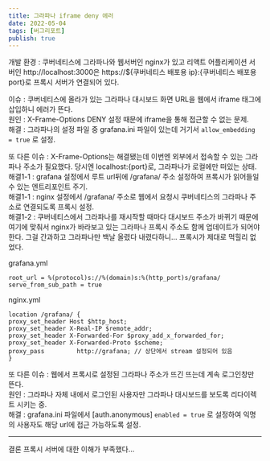 ```yaml
---
title: 그라파나 iframe deny 에러
date: 2022-05-04
tags: [버그리포트]
publish: true
---
```


개발 환경 : 쿠버네티스에 그라파나와 웹서버인 nginx가 있고 리액트 어플리케이션 서버인 http://localhost:3000은 https://${쿠버네티스 배포용 ip}:{쿠버네티스 배포용 port}로 프록시 서버가 연결되어 있다.

이슈 : 쿠버네티스에 올라가 있는 그라파나 대시보드 화면 URL을 웹에서 iframe 태그에 삽입하니 에러가 뜬다.  
원인 : X-Frame-Options DENY 설정 때문에 iframe을 통해 접근할 수 없는 문제.  
해결 : 그라파나의 설정 파일 중 grafana.ini 파일이 있는데 거기서 `allow_embedding = true` 로 설정.

또 다른 이슈 : X-Frame-Options는 해결됐는데 이번엔 외부에서 접속할 수 있는 그라파나 주소가 필요했다. 당시엔 localhost:{port}로, 그라파나가 로컬에만 떠있는 상태.  
해결1-1 : grafana 설정에서 루트 url뒤에 /grafana/ 주소 설정하여 프록시가 읽어들일 수 있는 엔트리포인트 주기.  
해결1-1 : nginx 설정에서 /grafana/ 주소로 웹에서 요청시 쿠버네티스의 그라파나 주소로 연결되도록 프록시 설정.  
해결1-2 : 쿠버네티스에서 그라파나를 재시작할 때마다 대시보드 주소가 바뀌기 때문에 여기에 맞춰서 nginx가 바라보고 있는 그라파나 프록시 주소도 함께 업데이트가 되어야 한다. 그걸 간과하고 그라파나만 백날 올렸다 내렸다하니... 프록시가 제대로 먹힐리 없었다.

grafana.yml

```yml{numberLines: true}
root_url = %(protocol)s://%(domain)s:%(http_port)s/grafana/
serve_from_sub_path = true
```

nginx.yml

```yml{numberLines: true}
location /grafana/ {
proxy_set_header Host $http_host;
proxy_set_header X-Real-IP $remote_addr;
proxy_set_header X-Forwarded-For $proxy_add_x_forwarded_for;
proxy_set_header X-Forwarded-Proto $scheme;
proxy_pass         http://grafana; // 상단에서 stream 설정되어 있음
}
```

또 다른 이슈 : 웹에서 프록시로 설정된 그라파나 주소가 뜨긴 뜨는데 계속 로그인창만 뜬다.  
원인 : 그라파나 자체 내에서 로그인된 사용자만 그라파나 대시보드를 보도록 리다이렉트 시키는 중.  
해결 : grafana.ini 파일에서 [auth.anonymous] `enabled = true` 로 설정하여 익명의 사용자도 해당 url에 접근 가능하도록 설정.

---

결론 프록시 서버에 대한 이해가 부족했다...
